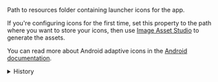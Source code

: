 Path to resources folder containing launcher icons for the app.

If you're configuring icons for the first time, set this property to the path
where you want to store your icons, then use
[Image Asset Studio](https://developer.android.com/studio/write/image-asset-studio#access)
to generate the assets.

You can read more about Android adaptive icons in the
[Android documentation](https://developer.android.com/guide/practices/ui_guidelines/icon_design_adaptive).

<details>
<summary>History</summary>

- [[1.6.0](https://github.com/microsoft/react-native-test-app/releases/tag/1.6.0)]
  Added

</details>
